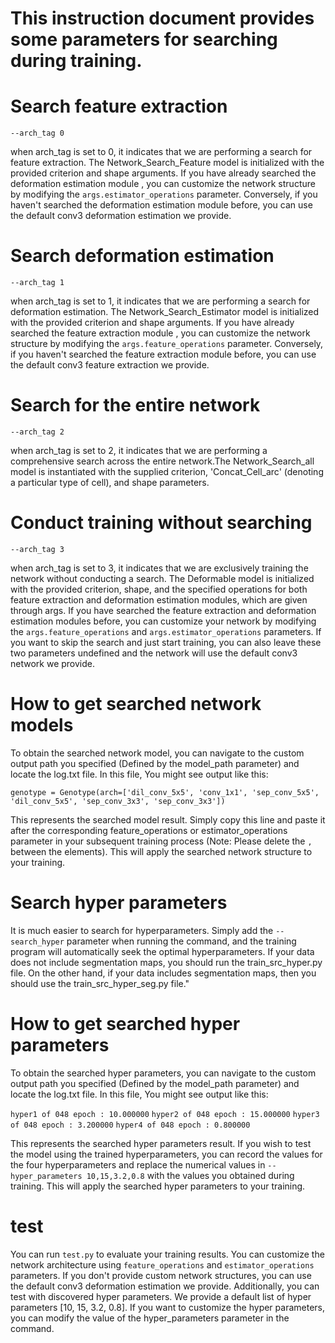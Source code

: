 # This instruction document provides some parameters for searching during training.


# Search feature extraction

`--arch_tag 0`

  when arch_tag is set to 0, it indicates that we are performing a search for feature extraction. The Network_Search_Feature model is initialized with the provided criterion and shape arguments. If you 
  have already searched the deformation estimation module , you can customize the network structure 
  by modifying the `args.estimator_operations` parameter. Conversely, if you haven't searched the 
  deformation estimation module before, you can use the default conv3 deformation estimation we provide.


# Search deformation estimation

`--arch_tag 1`

  when arch_tag is set to 1, it indicates that we are performing a search for deformation estimation. 
  The Network_Search_Estimator model is initialized with the provided criterion and shape arguments. 
  If you have already searched the feature extraction module , you can customize the network structure 
  by modifying the `args.feature_operations` parameter. Conversely, if you haven't searched the feature 
  extraction module before, you can use the default conv3 feature extraction we provide.


# Search for the entire network

`--arch_tag 2`

  when arch_tag is set to 2, it indicates that we are performing a comprehensive search across the 
  entire network.The Network_Search_all model is instantiated with the supplied criterion, 
  'Concat_Cell_arc' (denoting a particular type of cell), and shape parameters.


# Conduct training without searching

`--arch_tag 3`

  when arch_tag is set to 3, it indicates that we are exclusively training the network without conducting 
  a search. The Deformable model is initialized with the provided criterion, shape, and the specified 
  operations for both feature extraction and deformation estimation modules, which are given through args. 
  If you have searched the feature extraction and deformation estimation modules before, you can customize 
  your network by modifying the `args.feature_operations` and `args.estimator_operations` parameters. If 
  you want to skip the search and just start training, you can also leave these two parameters undefined 
  and the network will use the default conv3 network we provide.


# How to get searched network models

To obtain the searched network model, you can navigate to the custom output path you specified (Defined by 
the model_path parameter) and locate the log.txt file. In this file, You might see output like this:

`genotype = Genotype(arch=['dil_conv_5x5', 'conv_1x1', 'sep_conv_5x5', 'dil_conv_5x5', 'sep_conv_3x3', 'sep_conv_3x3'])`

This represents the searched model result. Simply copy this line and paste it after the corresponding feature_operations or estimator_operations parameter in your subsequent training process (Note: Please 
delete the `,` between the elements). This will apply the searched network structure to your training.


# Search hyper parameters

It is much easier to search for hyperparameters. Simply add the `--search_hyper` parameter when running the 
command, and the training program will automatically seek the optimal hyperparameters. If your data does 
not include segmentation maps, you should run the train_src_hyper.py file. On the other hand, if your data 
includes segmentation maps, then you should use the train_src_hyper_seg.py file."


# How to get searched hyper parameters

To obtain the searched hyper parameters, you can navigate to the custom output path you specified (Defined by 
the model_path parameter) and locate the log.txt file. In this file, You might see output like this:

  `hyper1 of 048 epoch : 10.000000`
  `hyper2 of 048 epoch : 15.000000`
  `hyper3 of 048 epoch : 3.200000`
  `hyper4 of 048 epoch : 0.800000`

This represents the searched hyper parameters result. If you wish to test the model using the trained
hyperparameters, you can record the values for the four hyperparameters and replace the numerical 
values in `--hyper_parameters 10,15,3.2,0.8` with the values you obtained during training. This will 
apply the searched hyper parameters to your training.


# test

You can run `test.py` to evaluate your training results. You can customize the network architecture using `feature_operations` and `estimator_operations` parameters. If you don't provide custom network structures, 
you can use the default conv3 deformation estimation we provide. Additionally, you can test with discovered 
hyper parameters. We provide a default list of hyper parameters [10, 15, 3.2, 0.8]. If you want to customize 
the hyper parameters, you can modify the value of the hyper_parameters parameter in the command.